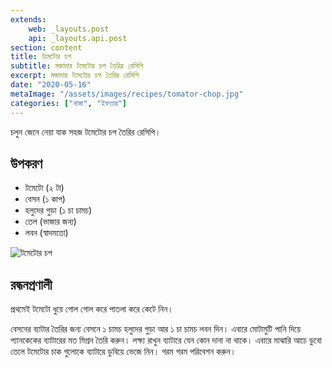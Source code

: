 ```yaml
---
extends:
    web: _layouts.post
    api: _layouts.api.post
section: content
title: টমেটোর চপ
subtitle: মজাদার টমেটোর চপ তৈরির রেসিপি
excerpt: মজাদার টমেটোর চপ তৈরির রেসিপি
date: "2020-05-16"
metaImage: "/assets/images/recipes/tomator-chop.jpg"
categories: ["নাস্তা", "ইফতার"]
---
```


চলুন জেনে নেয়া যাক সহজ টমেটোর চপ তৈরির রেসিপি।

## উপকরণ

- টমেটো (২ টা)
- বেসন (১ কাপ)
- হলুদের গুড়া (১ চা চামচ)
- তেল (ভাজার জন্য)
- লবন (স্বাদমতো)

![টমেটোর চপ](/assets/images/recipes/tomator-chop.jpg)

## রন্ধনপ্রণালী

প্রথমেই টমেটো ধুয়ে গোল গোল করে পাতলা করে কেটে নিন।

বেসনের ব্যাটার তৈরির জন্য বেসনে ১ চামচ হলুদের গুড়া আর ১ চা চামচ লবন দিন। এবারে মোটামুটি পানি দিয়ে
প্যানকেকের ব্যাটারের মত মিশ্রন তৈরি করুন। লক্ষ্য রাখুন ব্যাটারে যেন কোন দানা না থাকে। এবারে মাঝারি আচে
ডুবো তেলে টমেটোর চাক গুলোকে ব্যাটারে ডুবিয়ে ভেজে নিন। গরম গরম পরিবেশন করুন।
